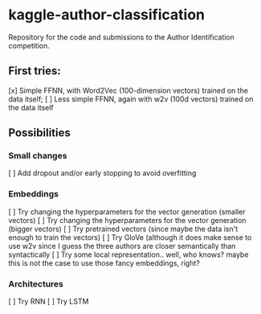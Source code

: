 # kaggle-author-classification
Repository for the code and submissions to the Author Identification competition.

## First tries:
[x] Simple FFNN, with Word2Vec (100-dimension vectors) trained on the data itself;
[ ] Less simple FFNN, again with w2v (100d vectors) trained on the data itself

## Possibilities

### Small changes
[ ] Add dropout and/or early stopping to avoid overfitting

### Embeddings
[ ] Try changing the hyperparameters for the vector generation (smaller vectors)
[ ] Try changing the hyperparameters for the vector generation (bigger vectors) 
[ ] Try pretrained vectors (since maybe the data isn't enough to train the vectors)
[ ] Try GloVe (although it does make sense to use w2v since I guess the three authors are closer semantically than syntactically
[ ] Try some local representation.. well, who knows? maybe this is not the case to use those fancy embeddings, right? 

### Architectures
[ ] Try RNN
[ ] Try LSTM
